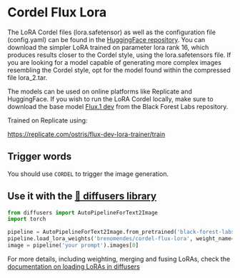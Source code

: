 # Cordel Flux Lora

The LoRA Cordel files (lora.safetensor) as well as the configuration file (config.yaml) can be found in the [HuggingFace repository](https://huggingface.co/brenomendes/cordel-flux-lora). You can download the simpler LoRA trained on parameter lora rank 16, which produces results closer to the Cordel style, using the lora.safetensors file. If you are looking for a model capable of generating more complex images resembling the Cordel style, opt for the model found within the compressed file lora_2.tar.

The models can be used on online platforms like Replicate and HuggingFace. If you wish to run the LoRA Cordel locally, make sure to download the base model [Flux.1 dev](https://huggingface.co/black-forest-labs/FLUX.1-dev/tree/main) from the Black Forest Labs repository.

<!-- <Gallery /> -->

Trained on Replicate using:

https://replicate.com/ostris/flux-dev-lora-trainer/train

## Trigger words

You should use `CORDEL` to trigger the image generation.

## Use it with the [🧨 diffusers library](https://github.com/huggingface/diffusers)

```py
from diffusers import AutoPipelineForText2Image
import torch

pipeline = AutoPipelineForText2Image.from_pretrained('black-forest-labs/FLUX.1-dev', torch_dtype=torch.float16).to('cuda')
pipeline.load_lora_weights('brenomendes/cordel-flux-lora', weight_name='lora.safetensors')
image = pipeline('your prompt').images[0]
```

For more details, including weighting, merging and fusing LoRAs, check the [documentation on loading LoRAs in diffusers](https://huggingface.co/docs/diffusers/main/en/using-diffusers/loading_adapters)
